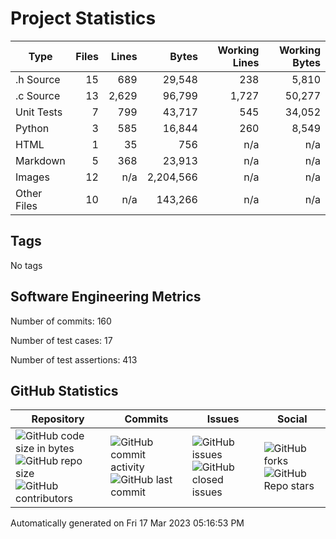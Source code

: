 Project Statistics
==================

| Type | Files | Lines | Bytes | Working Lines | Working Bytes |
|------|------:|------:|------:|--------------:|--------------:|
|.h Source|15|689|29,548|238|5,810|
|.c Source|13|2,629|96,799|1,727|50,277|
|Unit Tests|7|799|43,717|545|34,052|
|Python|3|585|16,844|260|8,549|
|HTML|1|35|756|n/a|n/a|
|Markdown|5|368|23,913|n/a|n/a|
|Images|12|n/a|2,204,566|n/a|n/a|
|Other	Files|10|n/a|143,266|n/a|n/a|

## Tags
No tags

## Software Engineering Metrics

Number of commits:  160

Number of test cases:  17

Number of test assertions:  413

## GitHub Statistics
| Repository                           | Commits                   | Issues                  | Social                    |
|--------------------------------------|---------------------------|-------------------------|---------------------------|
| ![GitHub code size	in	bytes](https://img.shields.io/github/languages/code-size/marknelsonengineer-sp23/sre_lab4_memscan?style=social) <br/> ![GitHub repo size](https://img.shields.io/github/repo-size/marknelsonengineer-sp23/sre_lab4_memscan?style=social) <br/> ![GitHub contributors](https://img.shields.io/github/contributors/marknelsonengineer-sp23/sre_lab4_memscan?style=social) | ![GitHub commit activity](https://img.shields.io/github/commit-activity/w/marknelsonengineer-sp23/sre_lab4_memscan?style=social) <br/> ![GitHub last	commit](https://img.shields.io/github/last-commit/marknelsonengineer-sp23/sre_lab4_memscan?style=social) | ![GitHub	issues](https://img.shields.io/github/issues-raw/marknelsonengineer-sp23/sre_lab4_memscan?style=social) <br/> ![GitHub	closed issues](https://img.shields.io/github/issues-closed-raw/marknelsonengineer-sp23/sre_lab4_memscan?style=social) | ![GitHub forks](https://img.shields.io/github/forks/marknelsonengineer-sp23/sre_lab4_memscan?style=social) <br/> ![GitHub Repo	stars](https://img.shields.io/github/stars/marknelsonengineer-sp23/sre_lab4_memscan?style=social) |

Automatically generated on Fri 17 Mar 2023 05:16:53 PM 
